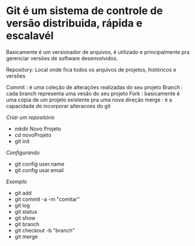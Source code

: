 # Git é um sistema de controle de versão distribuida, rápida e escalavél 

Basicamente é um versionador de arquivos, é utilizado e principalmente pra gerenciar versões de software desenvolvidos. 

Repository: Local onde fica todos os arquivos de projetos, históricos e versões

Commit : é uma coleção de alterações realizadas do seu projeto
Branch : cada branch representa uma vesão do seu projeto 
Fork : basicamente é uma cópia de um projeto existente pra uma nova direção 
merge : é a capacidade de incorporar alteracoes do git

*Criar um repositório*

* mkdir Novo Projeto
* cd novoProjeto
* git init 

*Configurando*
* git config user.name
* git config usar.email

*Exemplo* 
* git add
* git commit -a -m "comitar"
* git log
* git status
* git show
* git branch 
* git checkout -b "branch"
* git merge 
